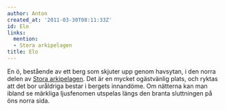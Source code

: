 ```yaml
---
author: Anton
created_at: '2011-03-30T08:11:33Z'
id: Elo
links:
  mention:
  - Stora arkipelagen
title: Elo
---
```


En ö, bestående av ett berg som skjuter upp genom havsytan, i den norra delen av [Stora
arkipelagen]. Det är en mycket ogästvänlig plats, och ryktas att det bor uråldriga bestar i bergets
innandöme. Om nätterna kan man ibland se märkliga ljusfenomen utspelas längs den branta sluttningen
på öns norra sida.

  [Stora arkipelagen]: Stora_arkipelagen
